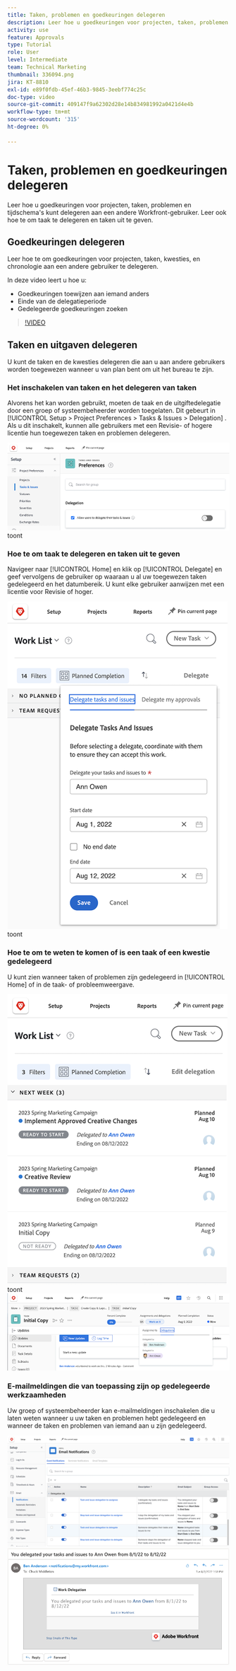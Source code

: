```yaml
---
title: Taken, problemen en goedkeuringen delegeren
description: Leer hoe u goedkeuringen voor projecten, taken, problemen en tijdschema's kunt delegeren aan een andere Workfront-gebruiker. Leer ook hoe te om taak te delegeren en taken uit te geven.
activity: use
feature: Approvals
type: Tutorial
role: User
level: Intermediate
team: Technical Marketing
thumbnail: 336094.png
jira: KT-8810
exl-id: e89f0fdb-45ef-46b3-9845-3eebf774c25c
doc-type: video
source-git-commit: 409147f9a62302d28e14b834981992a0421d4e4b
workflow-type: tm+mt
source-wordcount: '315'
ht-degree: 0%

---
```


# Taken, problemen en goedkeuringen delegeren

Leer hoe u goedkeuringen voor projecten, taken, problemen en tijdschema&#39;s kunt delegeren aan een andere Workfront-gebruiker. Leer ook hoe te om taak te delegeren en taken uit te geven.

## Goedkeuringen delegeren

Leer hoe te om goedkeuringen voor projecten, taken, kwesties, en chronologie aan een andere gebruiker te delegeren.

In deze video leert u hoe u:

* Goedkeuringen toewijzen aan iemand anders
* Einde van de delegatieperiode
* Gedelegeerde goedkeuringen zoeken

>[!VIDEO](https://video.tv.adobe.com/v/336094/?quality=12&learn=on)

<!---
learn more URLS
Delegate approval request
--->

## Taken en uitgaven delegeren

U kunt de taken en de kwesties delegeren die aan u aan andere gebruikers worden toegewezen wanneer u van plan bent om uit het bureau te zijn.

### Het inschakelen van taken en het delegeren van taken

Alvorens het kan worden gebruikt, moeten de taak en de uitgiftedelegatie door een groep of systeembeheerder worden toegelaten. Dit gebeurt in [!UICONTROL Setup > Project Preferences > Tasks & Issues > Delegation] . Als u dit inschakelt, kunnen alle gebruikers met een Revisie- of hogere licentie hun toegewezen taken en problemen delegeren.

![ Schermafbeelding die [!UICONTROL Setup] voorkeur voor delegatie ](assets/delegation-1.png) toont

### Hoe te om taak te delegeren en taken uit te geven

Navigeer naar [!UICONTROL Home] en klik op [!UICONTROL Delegate] en geef vervolgens de gebruiker op waaraan u al uw toegewezen taken gedelegeerd en het datumbereik. U kunt elke gebruiker aanwijzen met een licentie voor Revisie of hoger.

![ Screenshot die het delegatielusje in [!UICONTROL Home]](assets/delegation-2.png) toont

### Hoe te om te weten te komen of is een taak of een kwestie gedelegeerd

U kunt zien wanneer taken of problemen zijn gedelegeerd in [!UICONTROL Home] of in de taak- of probleemweergave.

![ Screenshot die gedelegeerde taak in [!UICONTROL Home]](assets/delegation-4.png) toont
![ Schermafbeelding die gedelegeerde taaktoewijzing in de taakmening tonen ](assets/delegation-3.png)

### E-mailmeldingen die van toepassing zijn op gedelegeerde werkzaamheden

Uw groep of systeembeheerder kan e-mailmeldingen inschakelen die u laten weten wanneer u uw taken en problemen hebt gedelegeerd en wanneer de taken en problemen van iemand aan u zijn gedelegeerd.

![ Schermafbeelding die [!UICONTROL Setup] opties van het e-mailbericht voor delegatie tonen ](assets/delegation-5.png)
![ Schermafbeelding die een e-mail van de het werkdelegatie toont ](assets/delegation-6.png)
